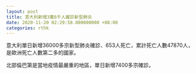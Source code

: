 ```yaml
---
layout: post
title: 意大利新增3萬6千人確診新型肺炎
date: 2020-11-20 02:29:58.000000000 +08:00
categories: rthk
---
```


意大利單日新增36000多宗新型肺炎確診、653人死亡，累計死亡人數47870人，是歐洲死亡人數第二多的國家。

北部倫巴第是當地疫情最嚴重的地區，單日新增7400多宗確診。

